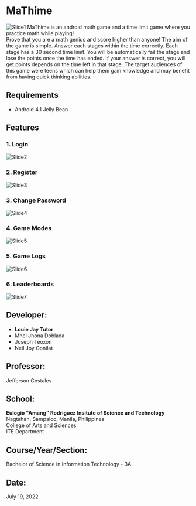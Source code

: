 # MaThime
![Slide1](https://user-images.githubusercontent.com/109414917/179715842-6bdf749e-070e-4643-ae1f-55a6e57f268c.PNG)
MaThime is an android math game and a time limit game where you practice math while playing!  
Prove that you are a math genius and score higher than anyone! The aim of the game is simple. Answer each stages within the time correctly. Each stage has a 30 second time limit. You will be automatically fail the stage and lose the points once the time has ended. If your answer is correct, you will get points depends on the time left in that stage. The target audiences of this game were teens which can help them gain knowledge and may benefit from having quick thinking abilities.
## Requirements
* Android 4.1 Jelly Bean
## Features
### 1. Login
![Slide2](https://user-images.githubusercontent.com/109414917/179717352-8b792916-7fae-4702-a702-37917874dc1a.PNG)
### 2. Register
![Slide3](https://user-images.githubusercontent.com/109414917/179717379-57885878-8a3f-4f16-b1d9-1f4f8ab7d5a7.PNG)
### 3. Change Password
![Slide4](https://user-images.githubusercontent.com/109414917/179717438-6387ce34-8f0c-45cd-9a96-ba39efce8f57.PNG)
### 4. Game Modes
![Slide5](https://user-images.githubusercontent.com/109414917/179717527-d1b0aa93-76d0-425c-8332-47cc8f293df3.PNG)
### 5. Game Logs
![Slide6](https://user-images.githubusercontent.com/109414917/179717590-fb288211-7ad8-4f04-93de-8508db9d9734.PNG)
### 6. Leaderboards
![Slide7](https://user-images.githubusercontent.com/109414917/179717641-5d203850-6469-4f7c-a831-dbd0280e24e5.PNG)
## Developer:
* **Louie Jay Tutor**
* Mhel Jhona Doblada
* Joseph Teoxon
* Neil Joy Gonilat
## Professor:
Jefferson Costales
## School:
**Eulogio "Amang" Rodriguez Insitute of Science and Technology**  
Nagtahan, Sampaloc, Manila, Philippines  
College of Arts and Sciences  
ITE Department
## Course/Year/Section:
Bachelor of Science in Information Technology - 3A
## Date:
July 19, 2022
